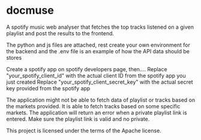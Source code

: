 # docmuse
A spotify music web analyser that fetches the top tracks listened on a given playlist and post the results to the frontend.

The python and js files are attached, rest create your own environment for the backend and the .env file is an example of how the API data should be stores

Create a spotify app on spotify developers page, then....
Replace "your_spotify_client_id" with the actual client ID from the spotify app you just created
Replace "your_spotify_client_secret_key" with the actual secret key provided from the spotify app


The application might not be able to fetch data of playlist or tracks based on the markets provided. It is able to fetch tracks based on some specific markets.
The application will return an error when a private playlist link is entered.
Make sure the playlist link is valid and no private.





This project is licensed under the terms of the Apache license.
